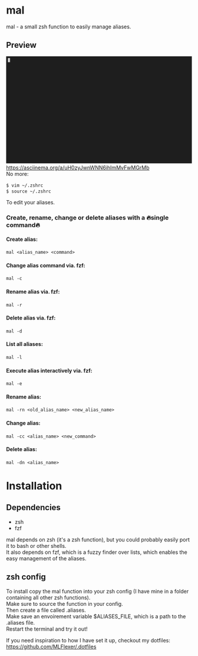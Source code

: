 # mal
mal - a small zsh function to easily manage aliases.

## Preview
![](https://github.com/MLFlexer/mal/blob/main/preview.gif)
https://asciinema.org/a/uH0zyJwnWNN6ihImMvFwMGrMb  
No more:
```
$ vim ~/.zshrc
$ source ~/.zshrc
```
To edit your aliases.

### Create, rename, change or delete aliases with a 🔥single command🔥 
#### Create alias:
```
mal <alias_name> <command>
```
#### Change alias command via. fzf:
```
mal -c
```
#### Rename alias via. fzf:
```
mal -r
```
#### Delete alias via. fzf:
```
mal -d
```
#### List all aliases:
```
mal -l
```
#### Execute alias interactively via. fzf:
```
mal -e
```
#### Rename alias:
```
mal -rn <old_alias_name> <new_alias_name>
```
#### Change alias:
```
mal -cc <alias_name> <new_command>
```
#### Delete alias:
```
mal -dn <alias_name>
```

# Installation
## Dependencies
* zsh
* fzf
  
mal depends on zsh (it's a zsh function), but you could probably easily port it to bash or other shells.  
It also depends on fzf, which is a fuzzy finder over lists, which enables the easy management of the aliases.

## zsh config
To install copy the mal function into your zsh config (I have mine in a folder containing all other zsh functions).  
Make sure to source the function in your config.  
Then create a file called .aliases.  
Make save an envoirement variable $ALIASES_FILE, which is a path to the .aliases file.  
Restart the terminal and try it out!  

If you need inspiration to how I have set it up, checkout my dotfiles: https://github.com/MLFlexer/.dotfiles
